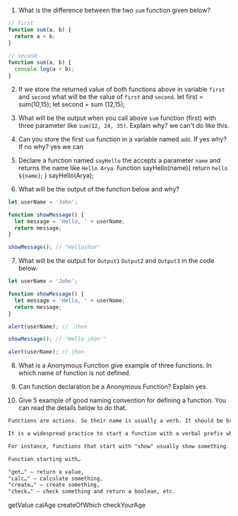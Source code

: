 1. What is the difference between the two `sum` function given below?

```js
// first
function sum(a, b) {
  return a + b;
}
 
// second
function sum(a, b) {
  console.log(a + b);
}
```

2. If we store the returned value of both functions above in variable `first` and `second` what will be the value of `first` and `second`.
 let first = sum(10,15); 
 let second = sum (12,15); 

3. What will be the output when you call above `sum` function (first) with three parameter like `sum(12, 24, 35)`. Explain why?
we can't do like this.

4. Can you store the first `sum` function in a variable named `add`. If yes why? If no why?
yes we can

5. Declare a function named `sayHello` the accepts a parameter `name` and returns the name like `Hello Arya`.
  function sayHello(name){
      return `hello ${name}`;
  }
   sayHello(Arya);
6. What will be the output of the function below and why?

```js
let userName = 'John';

function showMessage() {
  let message = 'Hello, ' + userName;
  return message;
}

showMessage(); // "Hellojhon"
```

7. What will be the output for `Output1` `Output2` and `Output3` in the code below.

```js
let userName = 'John';

function showMessage() {
  let message = 'Hello, ' + userName;
  return message;
}

alert(userName); //  Jhon

showMessage(); // "Hello jhon'"

alert(userName); // jhon
```

8. What is a Anonymous Function give example of three functions.
In which name of function is not defined.

9. Can function declaration be a Anonymous Function? Explain
yes.

10. Give 5 example of good naming convention for defining a function. You can read the details below to do that.

```md
Functions are actions. So their name is usually a verb. It should be brief, as accurate as possible and describe what the function does, so that someone reading the code gets an indication of what the function does.

It is a widespread practice to start a function with a verbal prefix which vaguely describes the action. There must be an agreement within the team on the meaning of the prefixes.

For instance, functions that start with "show" usually show something.

Function starting with…

"get…" – return a value,
"calc…" – calculate something,
"create…" – create something,
"check…" – check something and return a boolean, etc.
```
getValue
calAge
createOfWhich
checkYourAge